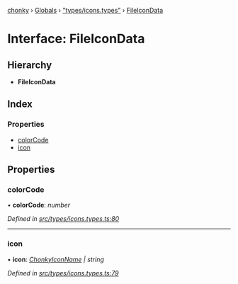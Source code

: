 [chonky](../README.md) › [Globals](../globals.md) › ["types/icons.types"](../modules/_types_icons_types_.md) › [FileIconData](_types_icons_types_.fileicondata.md)

# Interface: FileIconData

## Hierarchy

* **FileIconData**

## Index

### Properties

* [colorCode](_types_icons_types_.fileicondata.md#colorcode)
* [icon](_types_icons_types_.fileicondata.md#icon)

## Properties

###  colorCode

• **colorCode**: *number*

*Defined in [src/types/icons.types.ts:80](https://github.com/TimboKZ/Chonky/blob/bceb265/src/types/icons.types.ts#L80)*

___

###  icon

• **icon**: *[ChonkyIconName](../enums/_types_icons_types_.chonkyiconname.md) | string*

*Defined in [src/types/icons.types.ts:79](https://github.com/TimboKZ/Chonky/blob/bceb265/src/types/icons.types.ts#L79)*
